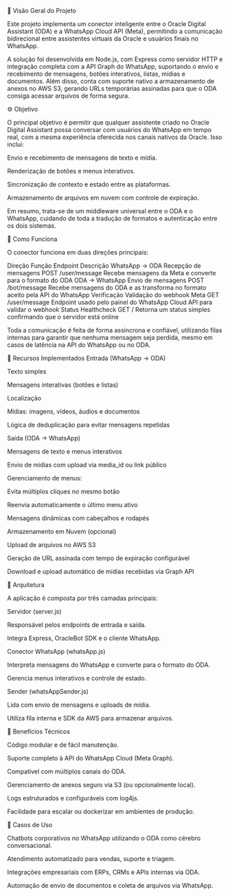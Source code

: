🧠 Visão Geral do Projeto

Este projeto implementa um conector inteligente entre o Oracle Digital Assistant (ODA) e a WhatsApp Cloud API (Meta), permitindo a comunicação bidirecional entre assistentes virtuais da Oracle e usuários finais no WhatsApp.

A solução foi desenvolvida em Node.js, com Express como servidor HTTP e integração completa com a API Graph do WhatsApp, suportando o envio e recebimento de mensagens, botões interativos, listas, mídias e documentos.
Além disso, conta com suporte nativo a armazenamento de anexos no AWS S3, gerando URLs temporárias assinadas para que o ODA consiga acessar arquivos de forma segura.

⚙️ Objetivo

O principal objetivo é permitir que qualquer assistente criado no Oracle Digital Assistant possa conversar com usuários do WhatsApp em tempo real, com a mesma experiência oferecida nos canais nativos da Oracle.
Isso inclui:

Envio e recebimento de mensagens de texto e mídia.

Renderização de botões e menus interativos.

Sincronização de contexto e estado entre as plataformas.

Armazenamento de arquivos em nuvem com controle de expiração.

Em resumo, trata-se de um middleware universal entre o ODA e o WhatsApp, cuidando de toda a tradução de formatos e autenticação entre os dois sistemas.

🔄 Como Funciona

O conector funciona em duas direções principais:

Direção	Função	Endpoint	Descrição
WhatsApp → ODA	Recepção de mensagens	POST /user/message	Recebe mensagens da Meta e converte para o formato do ODA
ODA → WhatsApp	Envio de mensagens	POST /bot/message	Recebe mensagens do ODA e as transforma no formato aceito pela API do WhatsApp
Verificação	Validação do webhook Meta	GET /user/message	Endpoint usado pelo painel do WhatsApp Cloud API para validar o webhook
Status	Healthcheck	GET /	Retorna um status simples confirmando que o servidor está online

Toda a comunicação é feita de forma assíncrona e confiável, utilizando filas internas para garantir que nenhuma mensagem seja perdida, mesmo em casos de latência na API do WhatsApp ou no ODA.

💬 Recursos Implementados
Entrada (WhatsApp → ODA)

Texto simples

Mensagens interativas (botões e listas)

Localização

Mídias: imagens, vídeos, áudios e documentos

Lógica de deduplicação para evitar mensagens repetidas

Saída (ODA → WhatsApp)

Mensagens de texto e menus interativos

Envio de mídias com upload via media_id ou link público

Gerenciamento de menus:

Evita múltiplos cliques no mesmo botão

Reenvia automaticamente o último menu ativo

Mensagens dinâmicas com cabeçalhos e rodapés

Armazenamento em Nuvem (opcional)

Upload de arquivos no AWS S3

Geração de URL assinada com tempo de expiração configurável

Download e upload automático de mídias recebidas via Graph API

🧩 Arquitetura

A aplicação é composta por três camadas principais:

Servidor (server.js)

Responsável pelos endpoints de entrada e saída.

Integra Express, OracleBot SDK e o cliente WhatsApp.

Conector WhatsApp (whatsApp.js)

Interpreta mensagens do WhatsApp e converte para o formato do ODA.

Gerencia menus interativos e controle de estado.

Sender (whatsAppSender.js)

Lida com envio de mensagens e uploads de mídia.

Utiliza fila interna e SDK da AWS para armazenar arquivos.

🧠 Benefícios Técnicos

Código modular e de fácil manutenção.

Suporte completo à API do WhatsApp Cloud (Meta Graph).

Compatível com múltiplos canais do ODA.

Gerenciamento de anexos seguro via S3 (ou opcionalmente local).

Logs estruturados e configuráveis com log4js.

Facilidade para escalar ou dockerizar em ambientes de produção.

🚀 Casos de Uso

Chatbots corporativos no WhatsApp utilizando o ODA como cérebro conversacional.

Atendimento automatizado para vendas, suporte e triagem.

Integrações empresariais com ERPs, CRMs e APIs internas via ODA.

Automação de envio de documentos e coleta de arquivos via WhatsApp.